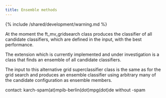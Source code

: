 ```yaml
---
title: Ensemble methods
---
```


{% include /shared/development/warning.md %}


At the moment the ft_mv_gridsearch class produces the classifier of all
candidate classifiers, which are defined in the input, with the best performance.

The extension which is currently implemented and under investigation is a class that finds an ensemble of all candidate classifiers.

The input to this alternative grid superclassifier class is the same as for
the grid search and produces an ensemble classifier using arbitrary many of the
candidate configuration as ensemble members.

contact: karch-spam(at)mpib-berlin(dot)mpg(dot)de without -spam
